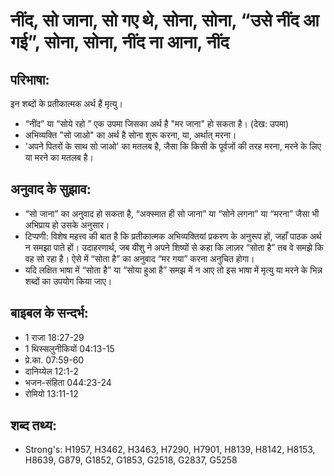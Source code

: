 # नींद, सो जाना, सो गए थे, सोना, सोना, “उसे नींद आ गई”, सोना, सोना, नींद ना आना, नींद #   

## परिभाषा: ##

इन शब्दों के प्रतीकात्मक अर्थ हैं मृत्यु।

* “नींद” या “सोये रहो ” एक उपमा जिसका अर्थ है "मर जाना" हो सकता है। (देख: उपमा)
* अभिव्यक्ति "सो जाओ" का अर्थ है सोना शुरू करना, या, अर्थात् मरना।
* 'अपने पितरों के साथ सो जाओ' का मतलब है, जैसा कि किसी के पूर्वजों की तरह मरना, मरने के लिए या मरने का मतलब है।

## अनुवाद के सुझाव: ##

* “सो जाना” का अनुवाद हो सकता है, “अक्स्मात ही सो जाना” या “सोने लगना” या “मरना” जैसा भी अभिप्राय हो उसके अनुसार।
* टिप्पणी: विशेष महत्त्व की बात है कि प्रतीकात्मक अभिव्यक्तियां प्रकरण के अनुरूप हों, जहाँ पाठक अर्थ न समझा पाते हों। उदाहरणार्थ, जब यीशु ने अपने शिष्यों से कहा कि लाज़र “सोता है” तब वे समझे कि वह सो रहा है। ऐसे में “सोता है” का अनुवाद “मर गया” करना अनुचित होगा।
* यदि लक्षित भाषा में “सोता है” या “सोया हुआ है” समझ में न आए तो इस भाषा में मृत्यु या मरने के भिन्न शब्दों का उपयोग किया जाए।

## बाइबल के सन्दर्भ: ##

* 1 राजा 18:27-29
* 1 थिस्सलुनीकियों 04:13-15
* प्रे.का. 07:59-60
* दानिय्येल 12:1-2
* भजन-संहिता 044:23-24
* रोमियो 13:11-12

## शब्द तथ्य: ##

* Strong's: H1957, H3462, H3463, H7290, H7901, H8139, H8142, H8153, H8639, G879, G1852, G1853, G2518, G2837, G5258
